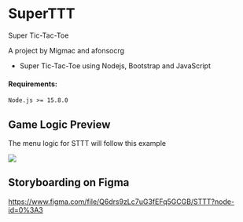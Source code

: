 # SuperTTT
Super Tic-Tac-Toe

A project by Migmac and afonsocrg
- Super Tic-Tac-Toe using Nodejs, Bootstrap and JavaScript

#### Requirements:
```Node.js >= 15.8.0```

## Game Logic Preview
The menu logic for STTT will follow this example

<img src="https://docs.google.com/drawings/d/e/2PACX-1vQ4kfhbAo2Q8wTcexaLC-U3xgVmAdMtc2Fmft4_QYSs2c-8S8PtJqcIkxbyV5Rn_r3a7zQQdqkXZx0j/pub?w=3860&amp;h=2475">


## Storyboarding on Figma

https://www.figma.com/file/Q6drs9zLc7uG3fEFq5GCGB/STTT?node-id=0%3A3
